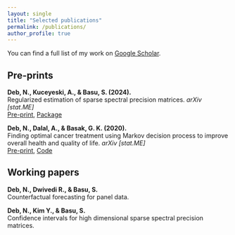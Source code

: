 ```yaml
---
layout: single
title: "Selected publications"
permalink: /publications/
author_profile: true
---
```


You can find a full list of my work on [Google Scholar](https://scholar.google.com/citations?user=OXdUIL8AAAAJ&hl=en).

## Pre-prints

**Deb, N., Kuceyeski, A., & Basu, S. (2024).**  
Regularized estimation of sparse spectral precision matrices.
*arXiv [stat.ME]*  
[Pre-print](https://doi.org/10.48550/arXiv.2401.11128),  [Package](https://github.com/navonildeb/cxreg)


**Deb, N., Dalal, A., & Basak, G. K. (2020).**  
Finding optimal cancer treatment using Markov decision process to improve overall health and quality of life.
*arXiv [stat.ME]*  
[Pre-print](https://doi.org/10.48550/arXiv.2011.13960),  [Code](https://github.com/navonildeb/MDP-and-QOL-in-Cancer-Treatment)


## Working papers

**Deb, N., Dwivedi R., & Basu, S.**  
Counterfactual forecasting for panel data.

**Deb, N., Kim Y., & Basu, S.**  
Confidence intervals for high dimensional sparse spectral precision matrices.
